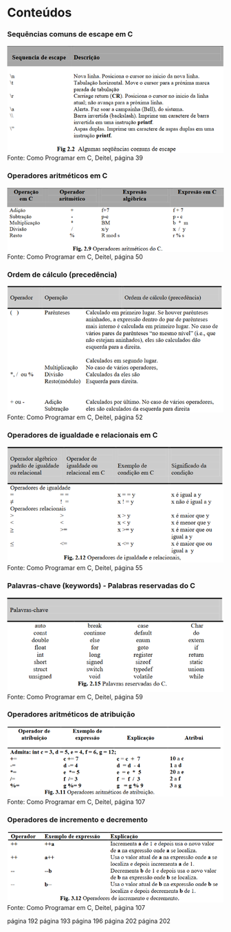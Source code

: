# Conteúdos

### Sequências comuns de escape em C
![sequencias_escape](/conteudos/sequencias_escape.png)  
Fonte: Como Programar em C, Deitel, página 39

### Operadores aritméticos em C
![operadores_aritmeticos](/conteudos/operadores_aritmeticos.png)  
Fonte: Como Programar em C, Deitel, página 50

### Ordem de cálculo (precedência)
![ordem_calculo](/conteudos/ordem_calculo.png)  
Fonte: Como Programar em C, Deitel, página 52

### Operadores de igualdade e relacionais em C
![operadores_igualdade_relacionais](/conteudos/operadores_igualdade_relacionais.png)  
Fonte: Como Programar em C, Deitel, página 55

### Palavras-chave (keywords) - Palabras reservadas do C
![keywords](/conteudos/keywords.png)  
Fonte: Como Programar em C, Deitel, página 59

### Operadores aritméticos de atribuição
![operadores_aritmeticos_atribuicao](/conteudos/operadores_aritmeticos_atribuicao.png)  
Fonte: Como Programar em C, Deitel, página 107

### Operadores de incremento e decremento
![operadores_incremento_decremento](/conteudos/operadores_incremento_decremento.png)  
Fonte: Como Programar em C, Deitel, página 107

página 192
página 193
página 196
página 202
página 202
